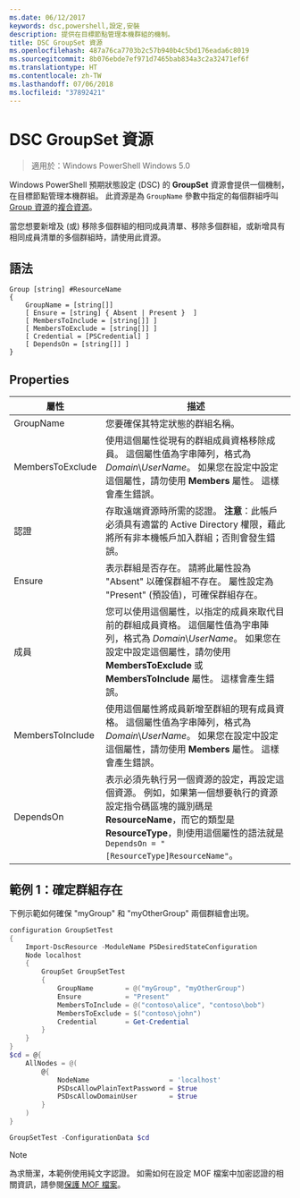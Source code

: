```yaml
---
ms.date: 06/12/2017
keywords: dsc,powershell,設定,安裝
description: 提供在目標節點管理本機群組的機制。
title: DSC GroupSet 資源
ms.openlocfilehash: 487a76ca7703b2c57b940b4c5bd176eada6c8019
ms.sourcegitcommit: 8b076ebde7ef971d7465bab834a3c2a32471ef6f
ms.translationtype: HT
ms.contentlocale: zh-TW
ms.lasthandoff: 07/06/2018
ms.locfileid: "37892421"
---
```

# <a name="dsc-groupset-resource"></a>DSC GroupSet 資源

> 適用於：Windows PowerShell Windows 5.0

Windows PowerShell 預期狀態設定 (DSC) 的 **GroupSet** 資源會提供一個機制，在目標節點管理本機群組。 此資源是為 `GroupName` 參數中指定的每個群組呼叫 [Group 資源](groupResource.md)的[複合資源](authoringResourceComposite.md)。

當您想要新增及 (或) 移除多個群組的相同成員清單、移除多個群組，或新增具有相同成員清單的多個群組時，請使用此資源。

## <a name="syntax"></a>語法

```
Group [string] #ResourceName
{
    GroupName = [string[]]
    [ Ensure = [string] { Absent | Present }  ]
    [ MembersToInclude = [string[]] ]
    [ MembersToExclude = [string[]] ]
    [ Credential = [PSCredential] ]
    [ DependsOn = [string[]] ]
}
```

## <a name="properties"></a>Properties

|  屬性  |  描述   |
|---|---|
| GroupName| 您要確保其特定狀態的群組名稱。|
| MembersToExclude| 使用這個屬性從現有的群組成員資格移除成員。 這個屬性值為字串陣列，格式為 *Domain*\\*UserName*。 如果您在設定中設定這個屬性，請勿使用 **Members** 屬性。 這樣會產生錯誤。|
| 認證| 存取遠端資源時所需的認證。 **注意**：此帳戶必須具有適當的 Active Directory 權限，藉此將所有非本機帳戶加入群組；否則會發生錯誤。
| Ensure| 表示群組是否存在。 請將此屬性設為 "Absent" 以確保群組不存在。 屬性設定為 "Present" (預設值)，可確保群組存在。|
| 成員| 您可以使用這個屬性，以指定的成員來取代目前的群組成員資格。 這個屬性值為字串陣列，格式為 *Domain*\\*UserName*。 如果您在設定中設定這個屬性，請勿使用 **MembersToExclude** 或 **MembersToInclude** 屬性。 這樣會產生錯誤。|
| MembersToInclude| 使用這個屬性將成員新增至群組的現有成員資格。 這個屬性值為字串陣列，格式為 *Domain*\\*UserName*。 如果您在設定中設定這個屬性，請勿使用 **Members** 屬性。 這樣會產生錯誤。|
| DependsOn | 表示必須先執行另一個資源的設定，再設定這個資源。 例如，如果第一個想要執行的資源設定指令碼區塊的識別碼是 __ResourceName__，而它的類型是 __ResourceType__，則使用這個屬性的語法就是 `DependsOn = "[ResourceType]ResourceName"`。|

## <a name="example-1-ensuring-groups-are-present"></a>範例 1：確定群組存在

下例示範如何確保 "myGroup" 和 "myOtherGroup" 兩個群組會出現。

```powershell
configuration GroupSetTest
{
    Import-DscResource -ModuleName PSDesiredStateConfiguration
    Node localhost
    {
        GroupSet GroupSetTest
        {
            GroupName        = @("myGroup", "myOtherGroup")
            Ensure           = "Present"
            MembersToInclude = @("contoso\alice", "contoso\bob")
            MembersToExclude = $("contoso\john")
            Credential       = Get-Credential
        }
    }
}
$cd = @{
    AllNodes = @(
        @{
            NodeName                    = 'localhost'
            PSDscAllowPlainTextPassword = $true
            PSDscAllowDomainUser        = $true
        }
    )
}

GroupSetTest -ConfigurationData $cd
```

> [!NOTE] 
> 為求簡潔，本範例使用純文字認證。 如需如何在設定 MOF 檔案中加密認證的相關資訊，請參閱[保護 MOF 檔案](secureMOF.md)。
